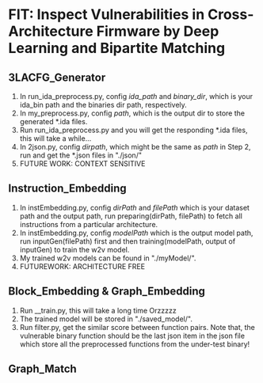 # FIT: Inspect Vulnerabilities in Cross-Architecture Firmware by Deep Learning and Bipartite Matching

## 3LACFG_Generator
1. In run_ida_preprocess.py, config *ida_path* and *binary_dir*, which is your ida_bin path and the binaries dir path, respectively.
2. In my_preprocess.py, config *path*, which is the output dir to store the generated *.ida files.
3. Run run_ida_preprocess.py and you will get the responding *.ida files, this will take a while...
4. In 2json.py, config *dirpath*, which might be the same as *path* in Step 2, run and get the *.json files in "./json/"
5. FUTURE WORK: CONTEXT SENSITIVE

## Instruction_Embedding
1. In instEmbedding.py, config *dirPath* and *filePath* which is your dataset path and the output path, run preparing(dirPath, filePath) to fetch all instructions from a particular architecture.
2. In instEmbedding.py, config *modelPath* which is the output model path, run inputGen(filePath) first and then training(modelPath, output of inputGen) to train the w2v model.
3. My trained w2v models can be found in "./myModel/".
3. FUTUREWORK: ARCHITECTURE FREE

## Block_Embedding & Graph_Embedding
1. Run __train.py, this will take a long time Orzzzzz
2. The trained model will be stored in "./saved_model/".
2. Run filter.py, get the similar score between function pairs. Note that, the vulnerable binary function should be the last json item in the json file which store all the preprocessed functions from the under-test binary!

## Graph_Match